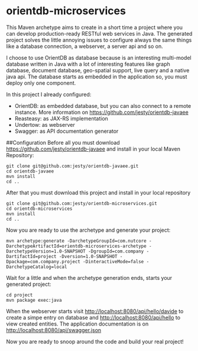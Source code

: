 # orientdb-microservices

This Maven archetype aims to create in a short time a project where you can develop production-ready RESTful web services in Java. The generated project solves the little annoying issues to configure always the same things like a database connection, a webserver, a server api and so on. 

I choose to use OrientDB as database because is an interesting multi-model database written in Java with a lot of interesting features like graph database, document database, geo-spatial support, live query and a native java api. The database starts as embedded in the application so, you must deploy only one component.

In this project I already configured:
* OrientDB: as embedded database, but you can also connect to a remote instance. More information on https://github.com/jesty/orientdb-javaee
* Reasteasy: as JAX-RS implementation
* Undertow: as webserver
* Swagger: as API documentation generator


##Configuration
Before all you must download https://github.com/jesty/orientdb-javaee and install in your local Maven Repository:

```
git clone git@github.com:jesty/orientdb-javaee.git
cd orientdb-javaee
mvn install
cd ..
```
After that you must download this project and install in your local repository

```
git clone git@github.com:jesty/orientdb-microservices.git
cd orientdb-microservices
mvn install
cd ..
```

Now you are ready to use the archetype and generate your project:

```
mvn archetype:generate -DarchetypeGroupId=com.nutcore -DarchetypeArtifactId=orientdb-microservices-archetype -DarchetypeVersion=1.0-SNAPSHOT -DgroupId=com.company -DartifactId=project -Dversion=1.0-SNAPSHOT -Dpackage=com.company.project -DinteractiveMode=false -DarchetypeCatalog=local
```

Wait for a little and when the archetype generation ends, starts your generated project:

```
cd project
mvn package exec:java
```

When the webserver starts visit <http://localhost:8080/api/hello/davide> to create a simpe entry on database and <http://localhost:8080/api/hello> to view created entities. The application documentation is on <http://localhost:8080/api/swagger.json>

Now you are ready to snoop around the code and build your real project!
